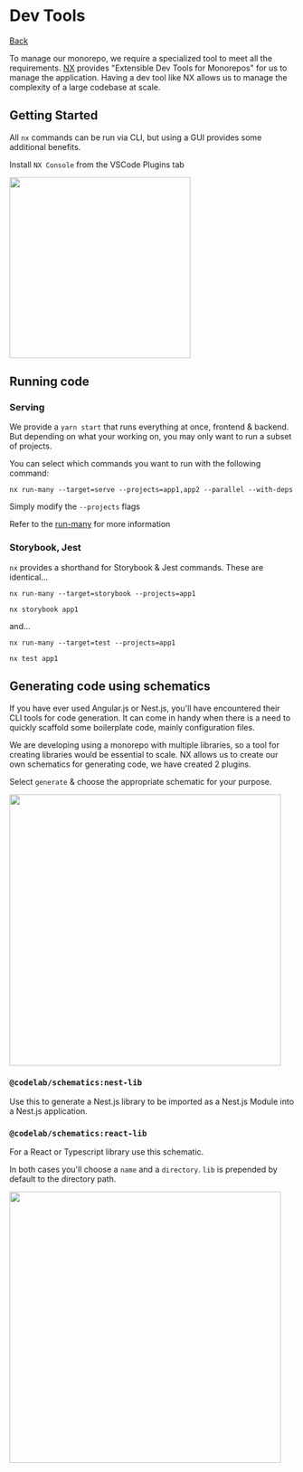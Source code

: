 # Dev Tools

[Back](../../README.md)

To manage our monorepo, we require a specialized tool to meet all the requirements. [NX](https://github.com/nrwl/nx) provides "Extensible Dev Tools for Monorepos" for us to manage the application. Having a dev tool like NX allows us to manage the complexity of a large codebase at scale.

## Getting Started

All `nx` commands can be run via CLI, but using a GUI provides some additional benefits.

Install `NX Console` from the VSCode Plugins tab

<img src="https://codelab.sfo2.digitaloceanspaces.com/docs/devtools/install-nx-extensions.png" width="320">

## Running code

### Serving

We provide a `yarn start` that runs everything at once, frontend & backend. But depending on what your working on, you may only want to run a subset of projects.

You can select which commands you want to run with the following command:

`nx run-many --target=serve --projects=app1,app2 --parallel --with-deps`

Simply modify the `--projects` flags

Refer to the [run-many](https://nx.dev/latest/angular/cli/overview#run-many) for more information

### Storybook, Jest

`nx` provides a shorthand for Storybook & Jest commands. These are identical...

`nx run-many --target=storybook --projects=app1`

`nx storybook app1`

and...

`nx run-many --target=test --projects=app1`

`nx test app1`

## Generating code using schematics

If you have ever used Angular.js or Nest.js, you'll have encountered their CLI tools for code generation. It can come in handy when there is a need to quickly scaffold some boilerplate code, mainly configuration files.

We are developing using a monorepo with multiple libraries, so a tool for creating libraries would be essential to scale. NX allows us to create our own schematics for generating code, we have created 2 plugins.

Select `generate` & choose the appropriate schematic for your purpose.

<img src="https://codelab.sfo2.digitaloceanspaces.com/docs/devtools/nx-generate-dropdown.png" width="480">

### `@codelab/schematics:nest-lib`

Use this to generate a Nest.js library to be imported as a Nest.js Module into a Nest.js application.

### `@codelab/schematics:react-lib`

For a React or Typescript library use this schematic.

In both cases you'll choose a `name` and a `directory`. `lib` is prepended by default to the directory path.

<img src="https://codelab.sfo2.digitaloceanspaces.com/docs/devtools/nx-generate-code.png" width="480">


